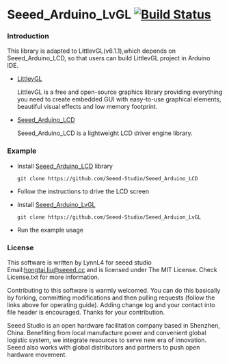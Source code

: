 # Seeed_Arduino_LvGL  [![Build Status](https://travis-ci.com/Seeed-Studio/Seeed_Arduino_LvGL.svg?branch=master)](https://travis-ci.com/Seeed-Studio/Seeed_Arduino_LvGL)

### Introduction
  This library is adapted to LittlevGL(v6.1.1),which depends on Seeed_Arduino_LCD, so that users can build LittlevGL project in Arduino IDE.
- [LittlevGL](https://littlevgl.com/)

  LittlevGL is a free and open-source graphics library providing everything you need to create embedded GUI with easy-to-use graphical elements, beautiful visual effects and low memory footprint.

- [Seeed_Arduino_LCD](https://github.com/Seeed-Studio/Seeed_Arduino_LCD)

  Seeed_Arduino_LCD is a lightweight LCD driver engine library.
  
### Example
  - Install [Seeed_Arduino_LCD](https://github.com/Seeed-Studio/Seeed_Arduino_LCD) library

    `git clone https://github.com/Seeed-Studio/Seeed_Arduino_LCD` 

  - Follow the instructions to drive the LCD screen

  - Install [Seeed_Arduino_LvGL](https://github.com/Seeed-studio/Seeed_Arduion_LvGL)

    `git clone https://github.com/Seeed-Studio/Seeed_Arduion_LvGL` 

  - Run the example usage

### License
This software is written by LynnL4 for seeed studio
Email:hongtai.liu@seeed.cc and is licensed under The MIT License. Check License.txt for more information.

Contributing to this software is warmly welcomed. You can do this basically by
forking, committing modifications and then pulling requests (follow the links above
for operating guide). Adding change log and your contact into file header is encouraged.
Thanks for your contribution.

Seeed Studio is an open hardware facilitation company based in Shenzhen, China. 
Benefiting from local manufacture power and convenient global logistic system, 
we integrate resources to serve new era of innovation. Seeed also works with 
global distributors and partners to push open hardware movement.

